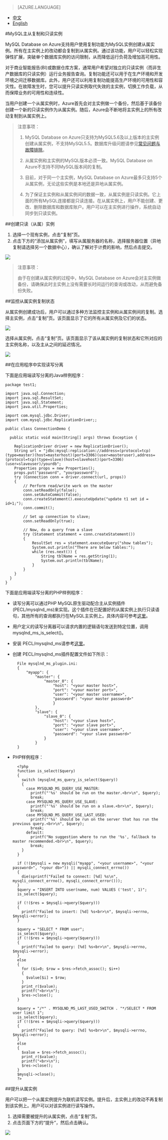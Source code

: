 <properties linkid="" urlDisplayName="" pageTitle="MySQL服务问题 - Azure 微软云" metaKeywords="Azure 云,技术文档,文档与资源,MySQL,数据库,常见问题,主从复制,只读实例,Azure MySQL, MySQL PaaS,Azure MySQL PaaS, Azure MySQL Service, Azure RDS,FAQ" description="本文介绍了MySQL PasS主从复制和只读实例的实现方法。" metaCanonical="" services="MySQL" documentationCenter="Services" title="" authors="" solutions="" manager="" editor="" />

<tags ms.service="mysql" ms.date="09/23/2016" wacn.date="09/23/2016" wacn.lang="cn" />

> [AZURE.LANGUAGE]
- [中文](/documentation/articles/mysql-database-read-replica/)
- [English](/documentation/articles/mysql-database-enus-read-replica/)

#MySQL主从复制和只读实例

MySQL Database on Azure支持用户使用复制功能为MySQL实例创建从属实例。所有在主实例上的改动都会复制到从属实例。通过该功能，用户可以轻松实现弹性扩展，突破单个数据库实例的访问限制，从而降低运行负荷及增加高可用性。

对于商业智能报告(BI)或数据仓库方案，通常用户希望对独立的只读实例（而非生产数据库的只读实例）运行业务报告查询。复制功能还可以用于在生产环境和开发环境之间迁移数据库。此外，用户还可以利用复制功能提高生产环境的可用性和容灾性。在故障发生时，您可以提升只读实例取代失效的主实例，切换工作负载，从而保障业务的可用性和连续性。

当用户创建一个从属实例时，Azure首先会对主实例做一个备份，然后基于该备份创建一个新的只读实例作为从属实例。随后，Azure会不断地将主实例上的所有改动复制到从属实例上。

>注意事项：
>
>1. MySQL Database on Azure只支持为MySQL5.6及以上版本的主实例创建从属实例，不支持MySQL5.5。数据库升级问题请参见[常见问题与故障排除](https://www.azure.cn/documentation/articles/mysql-database-serviceinquiry/)。
>
>2. 从属实例和主实例的MySQL版本必须一致。MySQL Database on Azure不支持不同MySQL版本间的复制。
>
>3. 目前，对于同一个主实例，MySQL Database on Azure最多只支持5个从属实例，无论这些实例是本地还是异地从属实例。
>
>4. 为了保证主实例和从属实例间的数据一致，从属实例是只读实例。它上面的所有MySQL连接都是只读连接。在从属实例上，用户不能创建、更改、删除数据库和数据库账户。用户可以在主实例进行操作，系统自动同步到只读实例。

##创建只读（从属）实例

1. 选择一个现有实例，点击“复制”页。
2. 点击下方的“添加从属实例”，填写从属服务器的名称，选择服务器位置（异地复制请选择另一个数据中心），确认了解对于计费的影响，然后点击提交。

![](./media/mysql-database-read-replica/create_read_replica.png)

>注意事项：
>
>由于在创建从属实例的过程中，MySQL Database on Azure会对主实例做备份，请确保此时主实例上没有需要长时间运行的查询或改动，从而避免备份失败。


##监控从属实例复制状态

从属实例创建成功后，用户可以通过多种方法监控主实例和从属实例间的复制。选择主实例，点击“复制”页。该页面显示了它的所有从属实例及它们的状态。

![](./media/mysql-database-read-replica/monit_replica.png)

选择从属实例，点击“复制”页。该页面显示了该从属实例的复制状态和它所对应的主实例名称，以及主从之间的延迟情况。

![](./media/mysql-database-read-replica/replica_status.png)

##在应用程序中实现读写分离

下面是应用端读写分离的Java样例程序：

	package test1;
	
	import java.sql.Connection;
	import java.sql.ResultSet;
	import java.sql.Statement;
	import java.util.Properties;
	
	import com.mysql.jdbc.Driver;
	import com.mysql.jdbc.ReplicationDriver;;
	
	public class ConnectionDemo {
	
	  public static void main(String[] args) throws Exception {
		
	    ReplicationDriver driver = new ReplicationDriver();
	    String url = "jdbc:mysql:replication://address=(protocol=tcp)(type=master)(host=masterhost)(port=3306)(user=masteruser),address=(protocol=tcp)(type=slave)(host=slavehost)(port=3306)(user=slaveuser)/yourdb";
	    Properties props = new Properties();    
	    props.put("password", "yourpassword");
	    try (Connection conn = driver.connect(url, props))
	    {
	    	// Perform read/write work on the master
	        conn.setReadOnly(false);
	        conn.setAutoCommit(false);
	        conn.createStatement().executeUpdate("update t1 set id = id+1;");
	        conn.commit();    
	
	        // Set up connection to slave;
	        conn.setReadOnly(true);
	        
	        // Now, do a query from a slave
	        try (Statement statement = conn.createStatement())
	    	{
	    		ResultSet res = statement.executeQuery("show tables");
	    		System.out.println("There are below tables:");
	    		while (res.next()) {
	    			String tblName = res.getString(1);
	    			System.out.println(tblName);
	    		}
	    	} 
	    }
	  }
	}

下面是应用端读写分离的PHP样例程序：

- 读写分离可以通过PHP MySQL原生驱动配合主从实例插件(PECL/mysqlnd_ms)来实现。这个插件在已配置好的从属实例上执行只读语句，其他所有的查询都执行在MySQL主实例上。具体内容可参考[这里](http://php.net/manual/zh/mysqlnd-ms.rwsplit.php)。

- 用户定义的读写分离器可以请求内置的逻辑语句发送到特定位置，调用 mysqlnd\_ms\_is\_select()。

- 安装 PECL/mysqlnd_ms请参考[这里](http://php.net/manual/zh/mysqlnd-ms.quickstart.configuration.php)。

- 创建 PECL/mysqlnd_ms插件配置文件如下所示：

		File mysqlnd_ms_plugin.ini:
		{
	    	"myapp": {
	       		"master": {
	            	"master_0": {
		                "host": "<your master host>",
		                "port": "<your master port>",
		                "user": "<your master username>",
		                "password": "<your master password>"
	            		}
	        	},
	        	"slave": {
	            	"slave_0": {
		                "host": "<your slave host>",
		                "port": "<your slave port>",
		                "user": "<your slave username>",
		                "password": "<your slave password>"
	            	}
	        	}
	    }



- PHP样例程序：

		<?php
		function is_select($query)
		{
		  switch (mysqlnd_ms_query_is_select($query))
		  {
		    case MYSQLND_MS_QUERY_USE_MASTER:
		      printf("'%s' should be run on the master.<br>\n", $query);
		      break;
		    case MYSQLND_MS_QUERY_USE_SLAVE:
		      printf("'%s' should be run on a slave.<br>\n", $query);
		      break;
		    case MYSQLND_MS_QUERY_USE_LAST_USED:
		      printf("'%s' should be run on the server that has run the previous query.<br>\n", $query);
		      break;
		    default:
		      printf("No suggestion where to run the '%s', fallback to master recommended.<br>\n", $query);
		      break;
		  }
		}
		
		if (!($mysqli = new mysqli("myapp", "<your username>", "<your password>", "<your db>")) || mysqli_connect_errno())
		{
		  die(sprintf("Failed to connect: [%d] %s\n", mysqli_connect_errno(), mysqli_connect_error()));
		}
		$query = "INSERT INTO user(name, num) VALUES ('test', 1)";
		is_select($query);
		
		if (!($res = $mysqli->query($query)))
		{
		  printf("Failed to insert: [%d] %s<br>\n", $mysqli->errno, $mysqli->error);
		}
		
		$query = "SELECT * FROM user";
		is_select($query);
		if (!($res = $mysqli->query($query)))
		{
		  printf("Failed to query: [%d] %s<br>\n", $mysqli->errno, $mysqli->error);
		}
		else
		{
		  for ($i=0; $row = $res->fetch_assoc(); $i++)
		  {
		    $value[$i] = $row;
		  }
		  print_r($value);
		  printf("<br>\n");
		  $res->close();
		}
		
		$query = "/*" . MYSQLND_MS_LAST_USED_SWITCH . "*/SELECT * FROM user limit 1";
		is_select($query);
		if (!($res = $mysqli->query($query)))
		{
		  printf("Failed to query: [%d] %s<br>\n", $mysqli->errno, $mysqli->error);
		}
		else
		{
		  $value = $res->fetch_assoc();
		  print_r($value);
		  printf("<br>\n");
		  $res->close();
		}
		$mysqli->close();
		?>

##提升从属实例

用户可以把一个从属实例提升为联机读写实例。提升后，主实例上的改动不再复制到该实例上。用户可以对该实例进行读写操作。

1. 选择需要被提升的从属实例，点击“复制”页。
2. 点击页面下方的“提升”，然后点击确认。

![](./media/mysql-database-read-replica/promote_replica.png)